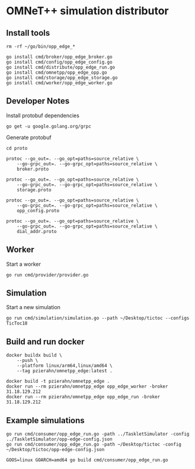# OMNeT++ simulation distributor

## Install tools

```shell
rm -rf ~/go/bin/opp_edge_*

go install cmd/broker/opp_edge_broker.go
go install cmd/config/opp_edge_config.go
go install cmd/distribute/opp_edge_run.go
go install cmd/omnetpp/opp_edge_opp.go
go install cmd/storage/opp_edge_storage.go
go install cmd/worker/opp_edge_worker.go
```

## Developer Notes

Install protobuf dependencies

```shell
go get -u google.golang.org/grpc
```

Generate protobuf

```shell
cd proto

protoc --go_out=. --go_opt=paths=source_relative \
    --go-grpc_out=. --go-grpc_opt=paths=source_relative \
    broker.proto

protoc --go_out=. --go_opt=paths=source_relative \
    --go-grpc_out=. --go-grpc_opt=paths=source_relative \
    storage.proto

protoc --go_out=. --go_opt=paths=source_relative \
    --go-grpc_out=. --go-grpc_opt=paths=source_relative \
    opp_config.proto

protoc --go_out=. --go_opt=paths=source_relative \
    --go-grpc_out=. --go-grpc_opt=paths=source_relative \
    dial_addr.proto
```

## Worker

Start a worker

```shell
go run cmd/provider/provider.go
```

## Simulation

Start a new simulation

```shell
go run cmd/simulation/simulation.go --path ~/Desktop/tictoc --configs TicToc18
```

## Build and run docker

```
docker buildx build \
    --push \
    --platform linux/arm64,linux/amd64 \
    --tag pzierahn/omnetpp_edge:latest .

docker build -t pzierahn/omnetpp_edge .
docker run --rm pzierahn/omnetpp_edge opp_edge_worker -broker 31.18.129.212
docker run --rm pzierahn/omnetpp_edge opp_edge_run -broker 31.18.129.212
```

## Example simulations

```
go run cmd/consumer/opp_edge_run.go -path ../TaskletSimulator -config ../TaskletSimulator/opp-edge-config.json
go run cmd/consumer/opp_edge_run.go -path ~/Desktop/tictoc -config ~/Desktop/tictoc/opp-edge-config.json
```

```
GOOS=linux GOARCH=amd64 go build cmd/consumer/opp_edge_run.go
```